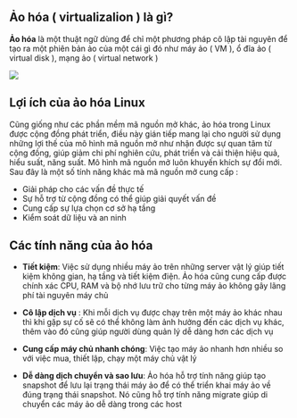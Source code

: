 ## Ảo hóa ( virtualizalion ) là gì?

**Ảo hóa** là một thuật ngữ dùng để chỉ một phương pháp cô lập tài nguyên để tạo ra một phiên bản ảo của một cái gì đó như máy ảo ( VM ), ổ đĩa ảo ( virtual disk ), mạng ảo ( virtual network )

<img src="https://github.com/vjnkvt/Images/blob/master/virtualar.png">

## Lợi ích của ảo hóa Linux 

Cũng giống như các phần mềm mã nguồn mở khác, ảo hóa trong Linux được cộng đồng phát triển, điều này gián tiếp mang lại cho người sử dụng những lợi thế của mô hình mã nguồn mở như nhận được sự quan tâm từ cộng đồng, giúp giảm chi phí nghiên cứu, phát triển và cải thiện hiệu quả, hiểu suất, năng suất. Mô hình mã nguồn mở luôn khuyến khích sự đổi mới. Sau đây là một số tính năng khác mà mã nguồn mở cung cấp : 

- Giải pháp cho các vấn đề thực tế
- Sự hỗ trợ từ cộng đồng có thể giúp giải quyết vấn đề
- Cung cấp sự lựa chọn cơ sở hạ tầng
- Kiểm soát dữ liệu và an ninh

## Các tính năng của ảo hóa

- **Tiết kiệm**: Việc sử dụng nhiều máy ảo trên những server vật lý giúp tiết kiệm không gian, hạ tầng và tiết kiệm điện. Ảo hóa cũng cung cấp được chính xác CPU, RAM và bộ nhớ lưu trữ cho từng máy ảo không gây lãng phí tài nguyên máy chủ

- **Cô lập dịch vụ** : Khi mỗi dịch vụ được chạy trên một máy ảo khác nhau thì khi gặp sự cố sẽ có thể không làm ảnh hưởng đến các dịch vụ khác, thêm vào đó cũng giúp người dùng quản lý dễ dàng hơn các dịch vụ

- **Cung cấp máy chủ nhanh chóng**: Việc tạo máy ảo nhanh hơn nhiều so với việc mua, thiết lập, chạy một máy chủ vật lý

- **Dễ dàng dịch chuyển và sao lưu**: Ảo hóa hỗ trợ tính năng giúp tạo snapshot để lưu lại trạng thái máy ảo để có thể triển khai máy ảo về đúng trạng thái snapshot. Nó cũng hỗ trợ tính năng migrate giúp di chuyển các máy ảo dễ dàng trong các host
